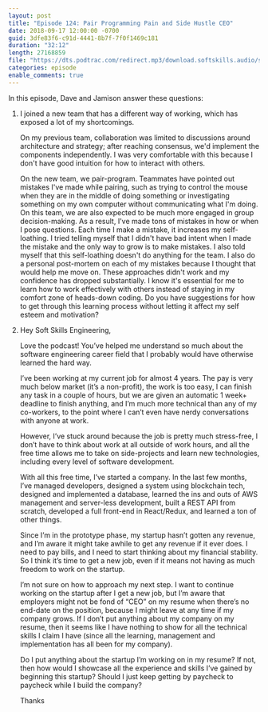 ```yaml
---
layout: post
title: "Episode 124: Pair Programming Pain and Side Hustle CEO"
date: 2018-09-17 12:00:00 -0700
guid: 3dfe83f6-c91d-4441-8b7f-7f0f1469c181
duration: "32:12"
length: 27168859
file: "https://dts.podtrac.com/redirect.mp3/download.softskills.audio/sse-124.mp3"
categories: episode
enable_comments: true
---
```


In this episode, Dave and Jamison answer these questions:

1. I joined a new team that has a different way of working, which has exposed a lot of my shortcomings.
   
   On my previous team, collaboration was limited to discussions around architecture and strategy; after reaching consensus, we'd implement the components independently. I was very comfortable with this because I don't have good intuition for how to interact with others.
   
   On the new team, we pair-program. Teammates have pointed out mistakes I've made while pairing, such as trying to control the mouse when they are in the middle of doing something or investigating something on my own computer without communicating what I'm doing. On this team, we are also expected to be much more engaged in group decision-making. As a result, I've made tons of mistakes in how or when I pose questions. Each time I make a mistake, it increases my self-loathing. I tried telling myself that I didn't have bad intent when I made the mistake and the only way to grow is to make mistakes. I also told myself that this self-loathing doesn't do anything for the team. I also do a personal post-mortem on each of my mistakes because I thought that would help me move on. These approaches didn't work and my confidence has dropped substantially. I know it's essential for me to learn how to work effectively with others instead of staying in my comfort zone of heads-down coding. Do you have suggestions for how to get through this learning process without letting it affect my self esteem and motivation?


2. Hey Soft Skills Engineering,
   
   Love the podcast! You’ve helped me understand so much about the software engineering career field that I probably would have otherwise learned the hard way.
   
   I’ve been working at my current job for almost 4 years. The pay is very much below market (it’s a non-profit), the work is too easy, I can finish any task in a couple of hours, but we are given an automatic 1 week+ deadline to finish anything, and I’m much more technical than any of my co-workers, to the point where I can’t even have nerdy conversations with anyone at work.
   
   However, I’ve stuck around because the job is pretty much stress-free, I don’t have to think about work at all outside of work hours, and all the free time allows me to take on side-projects and learn new technologies, including every level of software development.
   
   With all this free time, I’ve started a company. In the last few months, I’ve managed developers, designed a system using blockchain tech, designed and implemented a database, learned the ins and outs of AWS management and server-less development, built a REST API from scratch, developed a full front-end in React/Redux, and learned a ton of other things.
   
   Since I’m in the prototype phase, my startup hasn’t gotten any revenue, and I’m aware it might take awhile to get any revenue if it ever does. I need to pay bills, and I need to start thinking about my financial stability. So I think it’s time to get a new job, even if it means not having as much freedom to work on the startup.
   
   I’m not sure on how to approach my next step. I want to continue working on the startup after I get a new job, but I’m aware that employers might not be fond of “CEO” on my resume when there’s no end-date on the position, because I might leave at any time if my company grows. If I don’t put anything about my company on my resume, then it seems like I have nothing to show for all the technical skills I claim I have (since all the learning, management and implementation has all been for my company).
   
   Do I put anything about the startup I’m working on in my resume? If not, then how would I showcase all the experience and skills I’ve gained by beginning this startup? Should I just keep getting by paycheck to paycheck while I build the company?
   
   Thanks
